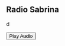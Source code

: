 ## Radio Sabrina
d
<audio preload loop>
            Playyyy
            <source id="audio-source" src="https://DylanTsai.github.io/radio-sabrina/songs/A Little Too Much.mp3" type="audio/mpeg">
</audio>

<button onclick="var audio = new Audio('/songs/A Little Too Much.mp3');audio.play();">Play Audio</button>
